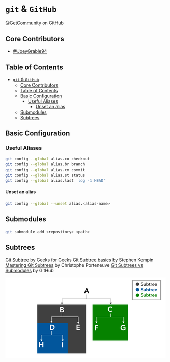 # `git` & `GitHub`

[@GetCommunity](https://github.com/GetCommunity) on GitHub

## Core Contributors

- [@JoeyGrable94](https://github.com/JoeyGrable94)

## Table of Contents

- [`git` \& `GitHub`](#git--github)
  - [Core Contributors](#core-contributors)
  - [Table of Contents](#table-of-contents)
  - [Basic Configuration](#basic-configuration)
    - [Useful Aliases](#useful-aliases)
      - [Unset an alias](#unset-an-alias)
  - [Submodules](#submodules)
  - [Subtrees](#subtrees)

## Basic Configuration

### Useful Aliases

```bash
git config --global alias.co checkout
git config --global alias.br branch
git config --global alias.cm commit
git config --global alias.st status
git config --global alias.last 'log -1 HEAD'
```

#### Unset an alias

```bash
git config --global --unset alias.<alias-name>
```

## Submodules

```bash
git submodule add <repository> <path>
```

## Subtrees

[Git Subtree](https://www.geeksforgeeks.org/git-subtree/) by Geeks for Geeks
[Git Subtree basics](https://gist.github.com/SKempin/b7857a6ff6bddb05717cc17a44091202) by Stephen Kempin
[Mastering Git Subtrees](https://medium.com/@porteneuve/mastering-git-subtrees-943d29a798ec) by Christophe Porteneuve
[Git Subtrees vs Submodules](https://training.github.com/downloads/submodule-vs-subtree-cheat-sheet/) by GitHub

![git subtrees](./ref/gitSubTrees.png)
